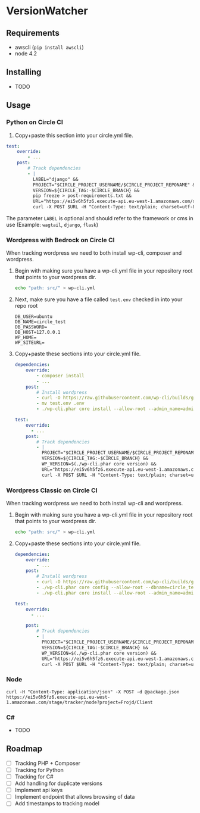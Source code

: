 # VersionWatcher

## Requirements

- awscli (`pip install awscli`)
- node 4.2


## Installing

- TODO

## Usage

### Python on Circle CI

1. Copy+paste this section into your circle.yml file.

```yml
test:
    override:
        - ...
    post:
        # Track dependencies
        - |
          LABEL="django" &&
          PROJECT="$CIRCLE_PROJECT_USERNAME/$CIRCLE_PROJECT_REPONAME" &&
          VERSION=${CIRCLE_TAG:-$CIRCLE_BRANCH} &&
          pip freeze > post-requirements.txt &&
          URL="https://ei5v6h5fz6.execute-api.eu-west-1.amazonaws.com/stage/tracker/python?project=$PROJECT&version=$VERSION&label=$LABEL" &&
          curl -X POST $URL -H "Content-Type: text/plain; charset=utf-8" --data-binary @post-requirements.txt
```

The parameter `LABEL` is optional and should refer to the framework or cms in use (Example: `wagtail`, `django`, `flask`)


### Wordpress with Bedrock on Circle CI

When tracking wordpress we need to both install wp-cli, composer and wordpress.

1. Begin with making sure you have a wp-cli.yml file in your repository root that points to your wordpress dir.

    ```bash
    echo "path: src/" > wp-cli.yml
    ```

2. Next, make sure you have a file called `test.env` checked in into your repo root

    ```
    DB_USER=ubuntu
    DB_NAME=circle_test
    DB_PASSWORD=
    DB_HOST=127.0.0.1
    WP_HOME=
    WP_SITEURL=
    ```

3. Copy+paste these sections into your circle.yml file.

    ```yml
    dependencies:
        override:
            - composer install
            - ...
        post:
            # Install wordpress
            - curl -O https://raw.githubusercontent.com/wp-cli/builds/gh-pages/phar/wp-cli.phar && chmod +x ./wp-cli.phar
            - mv test.env .env
            - ./wp-cli.phar core install --allow-root --admin_name=admin --admin_password=admin --admin_email=admin@example.com --url=http://exmaple.com.dev --title=WordPress

    test:
        override:
          - ...
        post:
            # Track dependencies
            - |
              PROJECT="$CIRCLE_PROJECT_USERNAME/$CIRCLE_PROJECT_REPONAME" &&
              VERSION=${CIRCLE_TAG:-$CIRCLE_BRANCH} &&
              WP_VERSION=$(./wp-cli.phar core version) &&
              URL="https://ei5v6h5fz6.execute-api.eu-west-1.amazonaws.com/stage/tracker/wp?project=$PROJECT&version=$VERSION&wpversion=$WP_VERSION" &&
              curl -X POST $URL -H "Content-Type: text/plain; charset=utf-8" -d $(./wp-cli.phar plugin list --format=json)
    ```

### Wordpress Classic on Circle CI

When tracking wordpress we need to both install wp-cli and wordpress.

1. Begin with making sure you have a wp-cli.yml file in your repository root that points to your wordpress dir.

    ```bash
    echo "path: src/" > wp-cli.yml
    ```

2. Copy+paste these sections into your circle.yml file.

    ```yml
    dependencies:
        override:
            - ...
        post:
            # Install wordpress
            - curl -O https://raw.githubusercontent.com/wp-cli/builds/gh-pages/phar/wp-cli.phar && chmod +x ./wp-cli.phar
            - ./wp-cli.phar core config --allow-root --dbname=circle_test --dbuser=ubuntu --dbhost=127.0.0.1
            - ./wp-cli.phar core install --allow-root --admin_name=admin --admin_password=admin --admin_email=admin@example.com --url=http://exmaple.com.dev --title=WordPress

    test:
        override:
          - ...

        post:
            # Track dependencies
            - |
              PROJECT="$CIRCLE_PROJECT_USERNAME/$CIRCLE_PROJECT_REPONAME" &&
              VERSION=${CIRCLE_TAG:-$CIRCLE_BRANCH} &&
              WP_VERSION=$(./wp-cli.phar core version) &&
              URL="https://ei5v6h5fz6.execute-api.eu-west-1.amazonaws.com/stage/tracker/wp?project=$PROJECT&version=$VERSION&wpversion=$WP_VERSION" &&
              curl -X POST $URL -H "Content-Type: text/plain; charset=utf-8" -d $(./wp-cli.phar plugin list --format=json)
    ```

### Node

```
curl -H "Content-Type: application/json" -X POST -d @package.json https://ei5v6h5fz6.execute-api.eu-west-1.amazonaws.com/stage/tracker/node?project=Frojd/Client
```

### C#

- TODO


## Roadmap

- [ ] Tracking PHP + Composer
- [ ] Tracking for Python
- [ ] Tracking for C#
- [ ] Add handling for duplicate versions
- [ ] Implement api keys
- [ ] Implement endpoint that allows browsing of data
- [ ] Add timestamps to tracking model
